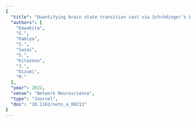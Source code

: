 ```yaml
---
{
  "title": "Quantifying brain state transition cost via Schrödinger’s bridge",
  "authors": [
    "Kawakita",
    "G.",
    "Kamiya",
    "S.",
    "Sasai",
    "S.",
    "Kitazono",
    "J.",
    "Oizumi",
    "M."
  ],
  "year": 2022,
  "venue": "Network Neuroscience",
  "type": "Journal",
  "doi": "10.1162/netn_a_00213"
}
---
```

